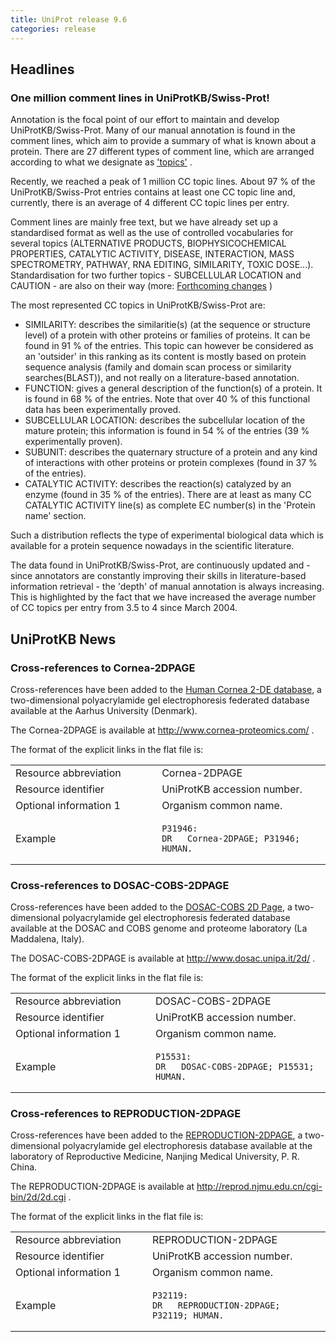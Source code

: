 ```yaml
---
title: UniProt release 9.6
categories: release
---
```


## Headlines

### One million comment lines in UniProtKB/Swiss-Prot!

Annotation is the focal point of our effort to maintain and develop UniProtKB/Swiss-Prot. Many of our manual annotation is found in the comment lines, which aim to provide a summary of what is known about a protein. There are 27 different types of comment line, which are arranged according to what we designate as ['topics'](https://ftp.uniprot.org/pub/databases/uniprot/current_release/knowledgebase/complete/docs/userman.htm#CC_line) .

Recently, we reached a peak of 1 million CC topic lines. About 97 % of the UniProtKB/Swiss-Prot entries contains at least one CC topic line and, currently, there is an average of 4 different CC topic lines per entry.

Comment lines are mainly free text, but we have already set up a standardised format as well as the use of controlled vocabularies for several topics (ALTERNATIVE PRODUCTS, BIOPHYSICOCHEMICAL PROPERTIES, CATALYTIC ACTIVITY, DISEASE, INTERACTION, MASS SPECTROMETRY, PATHWAY, RNA EDITING, SIMILARITY, TOXIC DOSE...). Standardisation for two further topics - SUBCELLULAR LOCATION and CAUTION - are also on their way (more: [Forthcoming changes](https://ftp.uniprot.org/pub/databases/uniprot/current_release/knowledgebase/complete/docs/sp_soon.htm) )

The most represented CC topics in UniProtKB/Swiss-Prot are:

-   SIMILARITY: describes the similaritie(s) (at the sequence or structure level) of a protein with other proteins or families of proteins. It can be found in 91 % of the entries. This topic can however be considered as an 'outsider' in this ranking as its content is mostly based on protein sequence analysis (family and domain scan process or similarity searches(BLAST)), and not really on a literature-based annotation.
-   FUNCTION: gives a general description of the function(s) of a protein. It is found in 68 % of the entries. Note that over 40 % of this functional data has been experimentally proved.
-   SUBCELLULAR LOCATION: describes the subcellular location of the mature protein; this information is found in 54 % of the entries (39 % experimentally proven).
-   SUBUNIT: describes the quaternary structure of a protein and any kind of interactions with other proteins or protein complexes (found in 37 % of the entries).
-   CATALYTIC ACTIVITY: describes the reaction(s) catalyzed by an enzyme (found in 35 % of the entries). There are at least as many CC CATALYTIC ACTIVITY line(s) as complete EC number(s) in the 'Protein name' section.

Such a distribution reflects the type of experimental biological data which is available for a protein sequence nowadays in the scientific literature.

The data found in UniProtKB/Swiss-Prot, are continuously updated and - since annotators are constantly improving their skills in literature-based information retrieval - the 'depth' of manual annotation is always increasing. This is highlighted by the fact that we have increased the average number of CC topics per entry from 3.5 to 4 since March 2004.

## UniProtKB News

### Cross-references to Cornea-2DPAGE

Cross-references have been added to the [Human Cornea 2-DE database](http://www.cornea-proteomics.com/), a two-dimensional polyacrylamide gel electrophoresis federated database available at the Aarhus University (Denmark).

The Cornea-2DPAGE is available at <http://www.cornea-proteomics.com/> .

The format of the explicit links in the flat file is:

<table><colgroup><col style="width: 46%" /><col style="width: 53%" /></colgroup><tbody><tr class="odd"><td>Resource abbreviation</td><td>Cornea-2DPAGE</td></tr><tr class="even"><td>Resource identifier</td><td>UniProtKB accession number.</td></tr><tr class="odd"><td>Optional information 1</td><td>Organism common name.</td></tr><tr class="even"><td>Example</td><td><pre><code>P31946:
DR   Cornea-2DPAGE; P31946; HUMAN.</code></pre></td></tr></tbody></table>

### Cross-references to DOSAC-COBS-2DPAGE

Cross-references have been added to the [DOSAC-COBS 2D Page](http://www.dosac.unipa.it/2d/), a two-dimensional polyacrylamide gel electrophoresis federated database available at the DOSAC and COBS genome and proteome laboratory (La Maddalena, Italy).

The DOSAC-COBS-2DPAGE is available at <http://www.dosac.unipa.it/2d/> .

The format of the explicit links in the flat file is:

<table><colgroup><col style="width: 44%" /><col style="width: 55%" /></colgroup><tbody><tr class="odd"><td>Resource abbreviation</td><td>DOSAC-COBS-2DPAGE</td></tr><tr class="even"><td>Resource identifier</td><td>UniProtKB accession number.</td></tr><tr class="odd"><td>Optional information 1</td><td>Organism common name.</td></tr><tr class="even"><td>Example</td><td><pre><code>P15531:
DR   DOSAC-COBS-2DPAGE; P15531; HUMAN.</code></pre></td></tr></tbody></table>

### Cross-references to REPRODUCTION-2DPAGE

Cross-references have been added to the [REPRODUCTION-2DPAGE](http://reprod.njmu.edu.cn/cgi-bin/2d/2d.cgi), a two-dimensional polyacrylamide gel electrophoresis database available at the laboratory of Reproductive Medicine, Nanjing Medical University, P. R. China.

The REPRODUCTION-2DPAGE is available at <http://reprod.njmu.edu.cn/cgi-bin/2d/2d.cgi> .

The format of the explicit links in the flat file is:

<table><colgroup><col style="width: 43%" /><col style="width: 56%" /></colgroup><tbody><tr class="odd"><td>Resource abbreviation</td><td>REPRODUCTION-2DPAGE</td></tr><tr class="even"><td>Resource identifier</td><td>UniProtKB accession number.</td></tr><tr class="odd"><td>Optional information 1</td><td>Organism common name.</td></tr><tr class="even"><td>Example</td><td><pre><code>P32119:
DR   REPRODUCTION-2DPAGE; P32119; HUMAN.</code></pre></td></tr></tbody></table>
